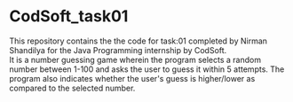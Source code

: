 # CodSoft_task01
This repository contains the the code for task:01 completed by Nirman Shandilya for the Java Programming internship by CodSoft.
<br>
It is a number guessing game wherein the program selects a random number between 1-100 and asks the user to guess it within 5 attempts. The program also indicates whether the user's guess is higher/lower as compared to the selected number.
